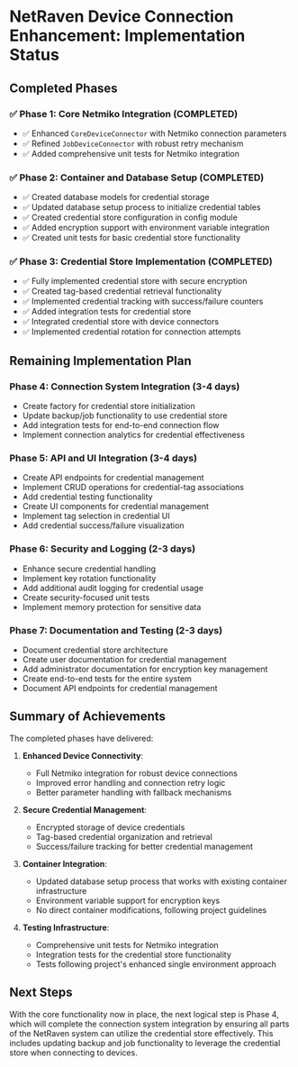 # NetRaven Device Connection Enhancement: Implementation Status

## Completed Phases

### ✅ Phase 1: Core Netmiko Integration (COMPLETED)
- ✅ Enhanced `CoreDeviceConnector` with Netmiko connection parameters
- ✅ Refined `JobDeviceConnector` with robust retry mechanism
- ✅ Added comprehensive unit tests for Netmiko integration

### ✅ Phase 2: Container and Database Setup (COMPLETED)
- ✅ Created database models for credential storage
- ✅ Updated database setup process to initialize credential tables
- ✅ Created credential store configuration in config module
- ✅ Added encryption support with environment variable integration
- ✅ Created unit tests for basic credential store functionality

### ✅ Phase 3: Credential Store Implementation (COMPLETED)
- ✅ Fully implemented credential store with secure encryption
- ✅ Created tag-based credential retrieval functionality
- ✅ Implemented credential tracking with success/failure counters
- ✅ Added integration tests for credential store
- ✅ Integrated credential store with device connectors
- ✅ Implemented credential rotation for connection attempts

## Remaining Implementation Plan

### Phase 4: Connection System Integration (3-4 days)
- Create factory for credential store initialization
- Update backup/job functionality to use credential store
- Add integration tests for end-to-end connection flow
- Implement connection analytics for credential effectiveness

### Phase 5: API and UI Integration (3-4 days)
- Create API endpoints for credential management
- Implement CRUD operations for credential-tag associations
- Add credential testing functionality
- Create UI components for credential management
- Implement tag selection in credential UI
- Add credential success/failure visualization

### Phase 6: Security and Logging (2-3 days)
- Enhance secure credential handling
- Implement key rotation functionality
- Add additional audit logging for credential usage
- Create security-focused unit tests
- Implement memory protection for sensitive data

### Phase 7: Documentation and Testing (2-3 days)
- Document credential store architecture
- Create user documentation for credential management
- Add administrator documentation for encryption key management
- Create end-to-end tests for the entire system
- Document API endpoints for credential management

## Summary of Achievements

The completed phases have delivered:

1. **Enhanced Device Connectivity**:
   - Full Netmiko integration for robust device connections
   - Improved error handling and connection retry logic
   - Better parameter handling with fallback mechanisms

2. **Secure Credential Management**:
   - Encrypted storage of device credentials
   - Tag-based credential organization and retrieval
   - Success/failure tracking for better credential management

3. **Container Integration**:
   - Updated database setup process that works with existing container infrastructure
   - Environment variable support for encryption keys
   - No direct container modifications, following project guidelines

4. **Testing Infrastructure**:
   - Comprehensive unit tests for Netmiko integration
   - Integration tests for the credential store functionality
   - Tests following project's enhanced single environment approach

## Next Steps

With the core functionality now in place, the next logical step is Phase 4, which will complete the connection system integration by ensuring all parts of the NetRaven system can utilize the credential store effectively. This includes updating backup and job functionality to leverage the credential store when connecting to devices. 